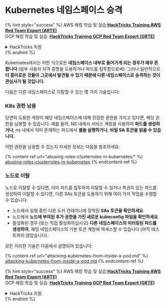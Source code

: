 # Kubernetes 네임스페이스 승격

{% hint style="success" %}
AWS 해킹 학습 및 실습:<img src="/.gitbook/assets/image.png" alt="" data-size="line">[**HackTricks Training AWS Red Team Expert (ARTE)**](https://training.hacktricks.xyz/courses/arte)<img src="/.gitbook/assets/image.png" alt="" data-size="line">\
GCP 해킹 학습 및 실습: <img src="/.gitbook/assets/image (2).png" alt="" data-size="line">[**HackTricks Training GCP Red Team Expert (GRTE)**<img src="/.gitbook/assets/image (2).png" alt="" data-size="line">](https://training.hacktricks.xyz/courses/grte)

<details>

<summary>HackTricks 지원</summary>

* [**구독 요금제**](https://github.com/sponsors/carlospolop)를 확인하세요!
* 💬 [**Discord 그룹**](https://discord.gg/hRep4RUj7f) 또는 [**텔레그램 그룹**](https://t.me/peass)에 **가입**하거나 **트위터** 🐦 [**@hacktricks\_live**](https://twitter.com/hacktricks\_live)**를 팔로우**하세요.
* **HackTricks** 및 **HackTricks Cloud** 깃허브 저장소에 PR을 제출하여 해킹 요령을 공유하세요.

</details>
{% endhint %}

Kubernetes에서는 어떤 식으로든 **네임스페이스 내부로 들어가게 되는 경우가 매우 흔합니다** (일부 사용자 자격 증명을 도용하거나 파드를 침투함으로써). 그러나 일반적으로 **더 흥미로운 것들이 그곳에서 발견될 수 있기 때문에 다른 네임스페이스로 승격하는 것이 관심사가 될 것입니다**.

다음은 다른 네임스페이스로 이탈할 수 있는 몇 가지 기술입니다:

### K8s 권한 남용

당연히 도용한 계정이 해당 네임스페이스에 대해 민감한 권한을 가지고 있다면, 해당 권한을 남용할 수 있습니다. 예를 들어, NS 내에서 서비스 계정을 사용하여 **파드를 생성하거나**, ns 내에서 이미 존재하는 파드에서 **셸을 실행하거나**, **비밀 SA 토큰을 읽을 수 있습니다**.

어떤 권한을 남용할 수 있는지 자세한 정보는 다음을 참조하세요:

{% content-ref url="abusing-roles-clusterroles-in-kubernetes/" %}
[abusing-roles-clusterroles-in-kubernetes](abusing-roles-clusterroles-in-kubernetes/)
{% endcontent-ref %}

### 노드로 이탈

노드로 이탈할 수 있다면, 이미 파드를 침투하여 이탈할 수 있거나 특권이 있는 파드를 생성하여 이탈할 수 있다면, 다른 SAs 토큰을 도용하기 위해 여러 가지 작업을 수행할 수 있습니다:

* 노드에서 실행 중인 다른 도커 컨테이너에 장착된 **SAs 토큰을 확인하세요**
* 노드에서 **노드에 부여된 추가 권한을 가진 새로운 kubeconfig 파일을 확인하세요**
* 활성화된 경우 (또는 직접 활성화하십시오) **다른 네임스페이스의 미러링된 파드를 생성하여**, 해당 네임스페이스의 기본 토큰 계정에 액세스할 수 있습니다 (아직 테스트하지 않았습니다).

모든 이러한 기술은 다음에서 설명되어 있습니다:

{% content-ref url="attacking-kubernetes-from-inside-a-pod.md" %}
[attacking-kubernetes-from-inside-a-pod.md](attacking-kubernetes-from-inside-a-pod.md)
{% endcontent-ref %}

{% hint style="success" %}
AWS 해킹 학습 및 실습:<img src="/.gitbook/assets/image.png" alt="" data-size="line">[**HackTricks Training AWS Red Team Expert (ARTE)**](https://training.hacktricks.xyz/courses/arte)<img src="/.gitbook/assets/image.png" alt="" data-size="line">\
GCP 해킹 학습 및 실습: <img src="/.gitbook/assets/image (2).png" alt="" data-size="line">[**HackTricks Training GCP Red Team Expert (GRTE)**<img src="/.gitbook/assets/image (2).png" alt="" data-size="line">](https://training.hacktricks.xyz/courses/grte)

<details>

<summary>HackTricks 지원</summary>

* [**구독 요금제**](https://github.com/sponsors/carlospolop)를 확인하세요!
* 💬 [**Discord 그룹**](https://discord.gg/hRep4RUj7f) 또는 [**텔레그램 그룹**](https://t.me/peass)에 **가입**하거나 **트위터** 🐦 [**@hacktricks\_live**](https://twitter.com/hacktricks\_live)**를 팔로우**하세요.
* **HackTricks** 및 **HackTricks Cloud** 깃허브 저장소에 PR을 제출하여 해킹 요령을 공유하세요.

</details>
{% endhint %}
